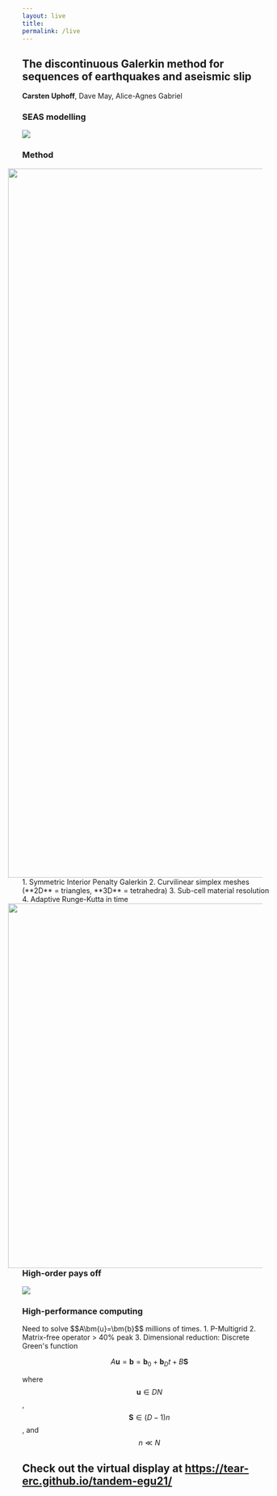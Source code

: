 ```yaml
---
layout: live
title:
permalink: /live
---
```

The discontinuous Galerkin method for sequences of earthquakes and aseismic slip
--------------------------------------------------------------------------------
**Carsten Uphoff**, Dave May, Alice-Agnes Gabriel


<div class="columns_wrap">
    <div class="column1">
        <h3>SEAS modelling</h3>
        <img src="{{ "/assets/img/seas_2.png" | relative_url }}">
    </div>
    <div class="column2">
        <h3>Method</h3>
<img src="{{ "/assets/img/cosine_variable.png" | relative_url }}" style="float: right; height: 35vh; margin-right: 2em">
<div markdown="1">
1. Symmetric Interior Penalty Galerkin
2. Curvilinear simplex meshes (**2D** = triangles, **3D** = tetrahedra)
3. Sub-cell material resolution
4. Adaptive Runge-Kutta in time
</div>
<img src="{{ "/assets/img/regalbrett.png" | relative_url }}" style="float: right; height: 18vh; margin-right: 2em">
    </div>
    <div class="column1">
        <h3>High-order pays off</h3>
        <img src="{{ "/assets/img/seas_tandem_p1_f0436cb_3.png" | relative_url }}">
    </div>
    <div class="column2">
        <h3>High-performance computing</h3>
<div markdown="1">
Need to solve $$A\bm{u}=\bm{b}$$ millions of times.
1. P-Multigrid
2. Matrix-free operator > 40% peak
3. Dimensional reduction: Discrete Green's function

$$
    A\bm{u} = \bm{b} = \bm{b}_0 + \bm{b}_D t + B\bm{S}
$$

where $$\bm{u} \in DN$$, $$\bm{S} \in (D-1)n$$, and $$n \ll N$$

</div>
    </div>
</div>

<h2 class="virtual-display-link">
Check out the virtual display at <a href="https://tear-erc.github.io/tandem-egu21/">https://tear-erc.github.io/tandem-egu21/</a>
</h2>
